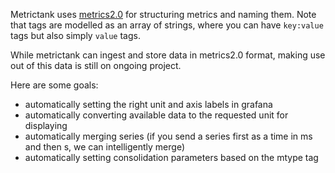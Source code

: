 Metrictank uses [metrics2.0](http://metrics20.org/) for structuring metrics and naming them.
Note that tags are modelled as an array of strings, where you can have `key:value` tags but also simply `value` tags.

While metrictank can ingest and store data in metrics2.0 format, making use out of this data is still on ongoing project.

Here are some goals:

* automatically setting the right unit and axis labels in grafana
* automatically converting available data to the requested unit for displaying
* automatically merging series (if you send a series first as a time in ms and then s, we can intelligently merge)
* automatically setting consolidation parameters based on the mtype tag

